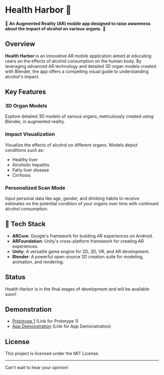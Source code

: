 # Health Harbor 👋

🤖 **An Augmented Reality (AR) mobile app designed to raise awareness about the impact of alcohol on various organs.** 🤖

## Overview

**Health Harbor** is an innovative AR mobile application aimed at educating users on the effects of alcohol consumption on the human body. By leveraging advanced AR technology and detailed 3D organ models created with Blender, the app offers a compelling visual guide to understanding alcohol's impact.

## Key Features

### 3D Organ Models
Explore detailed 3D models of various organs, meticulously created using Blender, in augmented reality.

### Impact Visualization
Visualize the effects of alcohol on different organs. Models depict conditions such as:
- Healthy liver
- Alcoholic hepatitis
- Fatty liver disease
- Cirrhosis

### Personalized Scan Mode
Input personal data like age, gender, and drinking habits to receive estimates on the potential condition of your organs over time with continued alcohol consumption.

## 🚀 Tech Stack

- **ARCore**: Google's framework for building AR experiences on Android.
- **ARFoundation**: Unity's cross-platform framework for creating AR experiences.
- **Unity**: A versatile game engine for 2D, 3D, VR, and AR development.
- **Blender**: A powerful open-source 3D creation suite for modeling, animation, and rendering.

## Status

Health Harbor is in the final stages of development and will be available soon!

## Demonstration

- [Prototype 1](#) (Link for Prototype 1)
- [App Demonstration](#) (Link for App Demonstration)

## License

This project is licensed under the MIT License.

---

Can't wait to hear your opinion!
